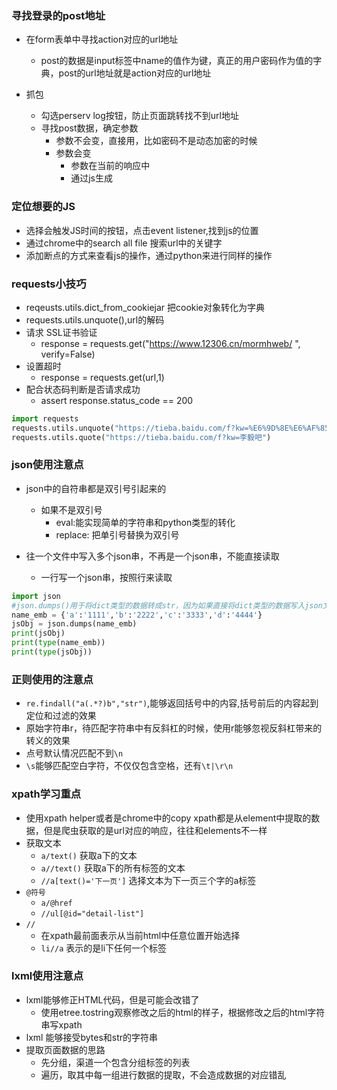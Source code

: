 ### 寻找登录的post地址
- 在form表单中寻找action对应的url地址
  - post的数据是input标签中name的值作为键，真正的用户密码作为值的字典，post的url地址就是action对应的url地址

- 抓包
  - 勾选perserv log按钮，防止页面跳转找不到url地址
  - 寻找post数据，确定参数
    - 参数不会变，直接用，比如密码不是动态加密的时候
    - 参数会变
      - 参数在当前的响应中
      - 通过js生成

### 定位想要的JS
- 选择会触发JS时间的按钮，点击event listener,找到js的位置
- 通过chrome中的search all file 搜索url中的关键字
- 添加断点的方式来查看js的操作，通过python来进行同样的操作


### requests小技巧
- reqeusts.utils.dict_from_cookiejar  把cookie对象转化为字典
- requests.utils.unquote(),url的解码
- 请求 SSL证书验证
    - response = requests.get("https://www.12306.cn/mormhweb/ ", verify=False)
- 设置超时
    - response = requests.get(url,1)
- 配合状态码判断是否请求成功
    - assert response.status_code == 200
```python
import requests
requests.utils.unquote("https://tieba.baidu.com/f?kw=%E6%9D%8E%E6%AF%85%E5%90%A7")
requests.utils.quote("https://tieba.baidu.com/f?kw=李毅吧")

```
### json使用注意点
- json中的自符串都是双引号引起来的
    - 如果不是双引号
        - eval:能实现简单的字符串和python类型的转化
        - replace: 把单引号替换为双引号
        
- 往一个文件中写入多个json串，不再是一个json串，不能直接读取
    - 一行写一个json串，按照行来读取
    
```python
import json
#json.dumps()用于将dict类型的数据转成str，因为如果直接将dict类型的数据写入json文件中会发生报错，因此在将数据写入时需要用到该函数。
name_emb = {'a':'1111','b':'2222','c':'3333','d':'4444'}
jsObj = json.dumps(name_emb)
print(jsObj)
print(type(name_emb))
print(type(jsObj))
```


### 正则使用的注意点

- `re.findall("a(.*?)b","str")`,能够返回括号中的内容,括号前后的内容起到定位和过滤的效果
- 原始字符串r，待匹配字符串中有反斜杠的时候，使用r能够忽视反斜杠带来的转义的效果
- 点号默认情况匹配不到`\n`
- `\s`能够匹配空白字符，不仅仅包含空格，还有`\t|\r\n`

### xpath学习重点

- 使用xpath helper或者是chrome中的copy xpath都是从element中提取的数据，但是爬虫获取的是url对应的响应，往往和elements不一样
- 获取文本
  - `a/text()` 获取a下的文本
  - `a//text()` 获取a下的所有标签的文本
  - `//a[text()='下一页']` 选择文本为下一页三个字的a标签
- `@符号`
  - `a/@href`
  - `//ul[@id="detail-list"]`
- `//`
  - 在xpath最前面表示从当前html中任意位置开始选择
  - `li//a` 表示的是li下任何一个标签

### lxml使用注意点

- lxml能够修正HTML代码，但是可能会改错了
  - 使用etree.tostring观察修改之后的html的样子，根据修改之后的html字符串写xpath
- lxml 能够接受bytes和str的字符串
- 提取页面数据的思路
  - 先分组，渠道一个包含分组标签的列表
  - 遍历，取其中每一组进行数据的提取，不会造成数据的对应错乱
